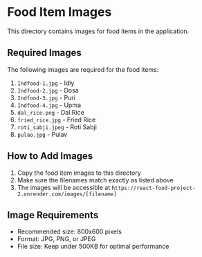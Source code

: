 # Food Item Images

This directory contains images for food items in the application.

## Required Images

The following images are required for the food items:

1. `Indfood-1.jpg` - Idly
2. `Indfood-2.jpg` - Dosa
3. `Indfood-3.jpg` - Puri
4. `Indfood-4.jpg` - Upma
5. `dal_rice.png` - Dal Rice
6. `fried_rice.jpg` - Fried Rice
7. `roti_sabji.jpeg` - Roti Sabji
8. `pulao.jpg` - Pulav

## How to Add Images

1. Copy the food item images to this directory
2. Make sure the filenames match exactly as listed above
3. The images will be accessible at `https://react-food-project-2.onrender.com/images/[filename]`

## Image Requirements

- Recommended size: 800x600 pixels
- Format: JPG, PNG, or JPEG
- File size: Keep under 500KB for optimal performance 